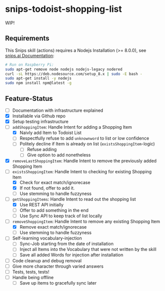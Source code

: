 # snips-todoist-shopping-list

WIP!

## Requirements

This Snips skill (actions) requires a Nodejs Installation (>= 8.0.0), see [snips.ai Documentation](https://docs.snips.ai/getting-started/quick-start-raspberry-pi#step-5:-create-a-constants-file-and-set-the-realm-cloud-instance-url-3):

```sh
# Run on Raspberry Pi:
sudo apt-get remove node nodejs nodejs-legacy nodered
curl -sL https://deb.nodesource.com/setup_8.x | sudo -E bash -
sudo apt-get install -y nodejs
sudo npm install npm@latest -g
```

## Feature-Status

- [ ] Documentation with infrastructure explained
- [x] Installable via Github repo
- [x] Setup testing infrastructure
- [ ] `addShoppingItem`: Handle Intent for adding a Shopping Item
    - [x] Naivly add Item to Todoist List
    - [ ] Respectfully refuse to add `unknownword` to list or low confidence
    - [ ] Politely decline if Item is already on list (`existsShoppingItem`-logic)
        - [ ] Refuse adding
        - [ ] Give option to add nonetheless
- [x] `removeLastShoppingItem`: Handle Intent to remove the previously added Shopping Item
- [ ] `existsShoppingItem`: Handle Intent to checking for existing Shopping Item
    - [x] Check for exact match/ignorecase
    - [x] If not found, offer to add it.
    - [ ] Use stemming to handle fuzzyness
- [ ] `getShoppingItems`: Handle Intent to read out the shopping list
    - [x] Use REST API initially
    - [ ] Offer to add something in the end
    - [ ] Use Sync API to keep track of list locally
- [ ] `removeShoppingItem`: Handle Intent to remove any existing Shopping Item
    - [x] Remove exact match/ignorecase
    - [ ] Use stemming to handle fuzzyness
- [ ] Self-learning vocabulary-injection
    - [ ] Sync-Job starting from the date of installation
    - [ ] Inject all Items into the Vocabulary that were not written by the skill
    - [ ] Save all added Words for injection after installation
- [ ] Code cleanup and debug removal
- [ ] Give more character through varied answers
- [ ] Tests, tests, tests!
- [ ] Handle being offline
    - [ ] Save up items to gracefully sync later